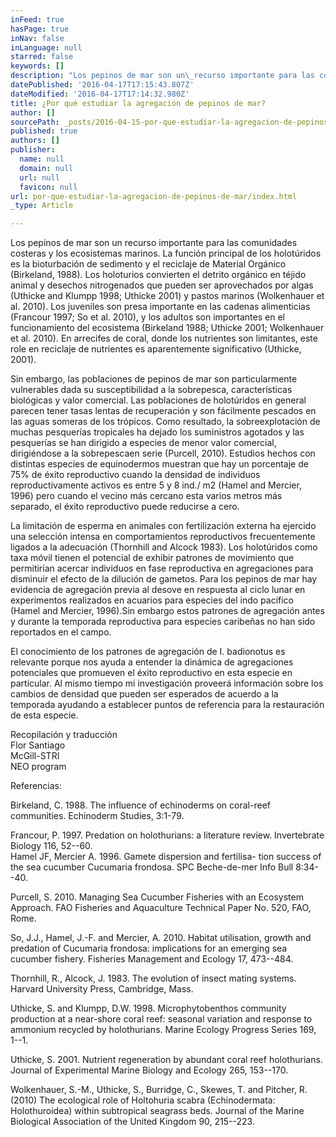 ```yaml
---
inFeed: true
hasPage: true
inNav: false
inLanguage: null
starred: false
keywords: []
description: "Los pepinos de mar son un\_recurso importante para las comunidades costeras y los ecosistemas marinos. La función principal de los holotúridos es la bioturbación de sedimento y el reciclaje de Material Orgánico (Birkeland, 1988). Los holoturios convierten el detrito orgánico en téjido animal y desechos nitrogenados que pueden ser aprovechados por algas (Uthicke and Klumpp 1998; Uthicke 2001) y pastos marinos (Wolkenhauer et al. 2010).\_ Los juveniles son presa importante en las cadenas alimenticias (Francour 1997; So et al. 2010), y los adultos son importantes en el funcionamiento del ecosistema (Birkeland 1988; Uthicke 2001; Wolkenhauer et al. 2010). En arrecifes de coral, donde los nutrientes son limitantes, este role en reciclaje de nutrientes es aparentemente significativo (Uthicke, 2001)."
datePublished: '2016-04-17T17:15:43.807Z'
dateModified: '2016-04-17T17:14:32.980Z'
title: ¿Por qué estudiar la agregación de pepinos de mar?
author: []
sourcePath: _posts/2016-04-15-por-que-estudiar-la-agregacion-de-pepinos-de-mar.md
published: true
authors: []
publisher:
  name: null
  domain: null
  url: null
  favicon: null
url: por-que-estudiar-la-agregacion-de-pepinos-de-mar/index.html
_type: Article

---
```

Los pepinos de mar son un recurso importante para las comunidades costeras y los ecosistemas marinos. La función principal de los holotúridos es la bioturbación de sedimento y el reciclaje de Material Orgánico (Birkeland, 1988). Los holoturios convierten el detrito orgánico en téjido animal y desechos nitrogenados que pueden ser aprovechados por algas (Uthicke and Klumpp 1998; Uthicke 2001) y pastos marinos (Wolkenhauer et al. 2010).  Los juveniles son presa importante en las cadenas alimenticias (Francour 1997; So et al. 2010), y los adultos son importantes en el funcionamiento del ecosistema (Birkeland 1988; Uthicke 2001; Wolkenhauer et al. 2010). En arrecifes de coral, donde los nutrientes son limitantes, este role en reciclaje de nutrientes es aparentemente significativo (Uthicke, 2001).

Sin embargo, las poblaciones de pepinos de mar son particularmente vulnerables dada su susceptibilidad a la sobrepesca, características biológicas y valor comercial. Las poblaciones de holotúridos en general parecen tener tasas lentas de recuperación y son fácilmente pescados en las aguas someras de los trópicos. Como resultado, la sobreexplotación de muchas pesquerías tropicales ha dejado los suministros agotados y las pesquerías se han dirigido a especies de menor valor comercial, dirigiéndose a la sobrepescaen serie (Purcell, 2010). Estudios hechos con distintas especies de equinodermos muestran que hay un porcentaje de 75% de éxito reproductivo cuando la densidad de individuos reproductivamente activos es entre 5 y 8 ind./ m2 (Hamel and Mercier, 1996) pero cuando el vecino más cercano esta varios metros más separado,  el éxito reproductivo puede reducirse a cero.

La limitación de esperma en animales con fertilización externa ha ejercido una selección intensa en comportamientos reproductivos frecuentemente ligados a la adecuación (Thornhill and Alcock 1983). Los holotúridos como taxa móvil tienen el potencial de exhibir patrones de movimiento que permitirían acercar individuos en fase reproductiva en agregaciones para disminuir el efecto de la dilución de gametos.  Para los pepinos de mar hay evidencia de agregación previa al desove en respuesta al ciclo lunar en experimentos realizados en acuarios para especies del indo pacifico (Hamel and Mercier, 1996).Sin embargo estos patrones de agregación antes y durante la temporada reproductiva para especies caribeñas no han sido reportados en el campo.

El conocimiento de los patrones de agregación de I. badionotus es relevante porque nos ayuda a entender la dinámica de agregaciones potenciales que promueven el éxito reproductivo en esta especie en particular. Al mismo tiempo mi investigación proveerá información sobre los cambios de densidad que pueden ser esperados de acuerdo a la temporada ayudando a establecer puntos de referencia para la restauración de esta especie.

Recopilación y traducción  
Flor Santiago  
McGill-STRI  
NEO program

Referencias:

Birkeland, C. 1988\. The influence of echinoderms on coral-reef communities. Echinoderm Studies, 3:1-79\.

Francour, P. 1997\. Predation on holothurians: a literature review. Invertebrate Biology 116, 52--60\.  
Hamel JF, Mercier A. 1996\. Gamete dispersion and fertilisa- tion success of the sea cucumber Cucumaria frondosa. SPC Beche-de-mer Info Bull 8:34--40\.

Purcell, S. 2010\. Managing Sea Cucumber Fisheries with an Ecosystem Approach. FAO Fisheries and Aquaculture Technical Paper No. 520, FAO, Rome.

So, J.J., Hamel, J.-F. and Mercier, A. 2010\. Habitat utilisation, growth and predation of Cucumaria frondosa: implications for an emerging sea cucumber fishery. Fisheries Management and Ecology 17, 473--484\.

Thornhill, R., Alcock, J. 1983\. The evolution of insect mating systems. Harvard University Press, Cambridge, Mass.

Uthicke, S. and Klumpp, D.W. 1998\. Microphytobenthos community production at a near-shore coral reef: seasonal variation and response to ammonium recycled by holothurians. Marine Ecology Progress Series 169, 1--1\.

Uthicke, S. 2001\. Nutrient regeneration by abundant coral reef holothurians. Journal of Experimental Marine Biology and Ecology 265, 153--170\.

Wolkenhauer, S.-M., Uthicke, S., Burridge, C., Skewes, T. and Pitcher, R. (2010) The ecological role of Holtohuria scabra (Echinodermata: Holothuroidea) within subtropical seagrass beds. Journal of the Marine Biological Association of the United Kingdom 90, 215--223\.